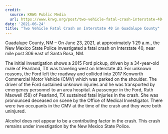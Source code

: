 ```yaml
---
credit:
  source: KRWG Public Media
  url: https://www.krwg.org/post/two-vehicle-fatal-crash-interstate-40-guadalupe-county
date: '2021-06-24'
title: "Two Vehicle Fatal Crash on Interstate 40 in Guadalupe County"
---
```

Guadalupe County, NM – On June 23, 2021, at approximately 1:29 a.m., the New Mexico State Police investigated a fatal crash on Interstate 40, near mile post 306 east of Santa Rosa, NM.

The initial investigation shows a 2015 Ford pickup, driven by a 34-year-old male of Pearland, TX was traveling west on Interstate 40.  For unknown reasons, the Ford left the roadway and collided into 2017 Kenworth Commercial Motor Vehicle (CMV) which was parked on the shoulder. The driver of the Ford sustained unknown injuries and he was transported by emergency personnel to an area hospital. A passenger in the Ford, Ruth Maxwell (58) of Pearland, TX sustained fatal injuries in the crash. She was pronounced deceased on scene by the Office of Medical Investigator. There were two occupants in the CMV at the time of the crash and they were both uninjured.

Alcohol does not appear to be a contributing factor in the crash. This crash remains under investigation by the New Mexico State Police.
